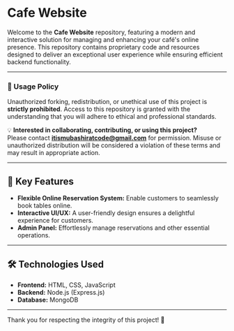 # Cafe Website  

Welcome to the **Cafe Website** repository, featuring a modern and interactive solution for managing and enhancing your café's online presence. This repository contains proprietary code and resources designed to deliver an exceptional user experience while ensuring efficient backend functionality.  

---

### 🚫 Usage Policy  
Unauthorized forking, redistribution, or unethical use of this project is **strictly prohibited**. Access to this repository is granted with the understanding that you will adhere to ethical and professional standards.  

💡 **Interested in collaborating, contributing, or using this project?**  
Please contact **[itismubashiratcode@gmail.com](mailto:itismubashiratcode@gmail.com)** for permission. Misuse or unauthorized distribution will be considered a violation of these terms and may result in appropriate action.  

---

## 🌟 Key Features  
- **Flexible Online Reservation System:** Enable customers to seamlessly book tables online.  
- **Interactive UI/UX:** A user-friendly design ensures a delightful experience for customers.  
- **Admin Panel:** Effortlessly manage reservations and other essential operations.  

---

## 🛠️ Technologies Used  
- **Frontend:** HTML, CSS, JavaScript  
- **Backend:** Node.js (Express.js)  
- **Database:** MongoDB  

---

Thank you for respecting the integrity of this project! 🚀
